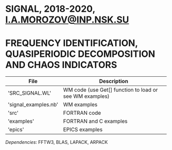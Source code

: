 # SIGNAL, 2018-2020, I.A.MOROZOV@INP.NSK.SU
# FREQUENCY IDENTIFICATION, QUASIPERIODIC DECOMPOSITION AND CHAOS INDICATORS

| File | Description |
| --- | --- |
| 'SRC_SIGNAL.WL'       | WM code (use Get[] function to load or see WM examples) |
| 'signal_examples.nb'  | WM examples |
| 'src'                 | FORTRAN code |
| 'examples'            | FORTRAN and C examples |
| 'epics'               | EPICS examples |

*Dependencies*:
FFTW3, BLAS, LAPACK, ARPACK
